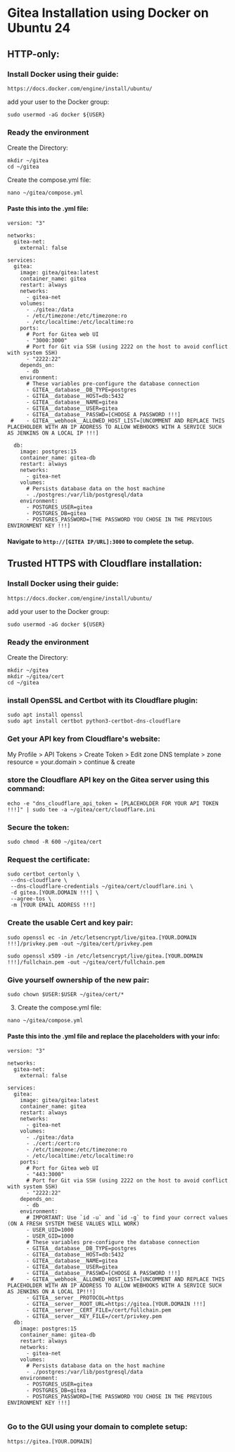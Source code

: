 # Gitea Installation using Docker on Ubuntu 24

## HTTP-only:

### Install Docker using their guide: 

```
https://docs.docker.com/engine/install/ubuntu/

```
add your user to the Docker group:

```
sudo usermod -aG docker ${USER}

```

### Ready the environment

Create the Directory: 

```
mkdir ~/gitea
cd ~/gitea

```
Create the compose.yml file:

```
nano ~/gitea/compose.yml

```

#### Paste this into the .yml file:

```
version: "3"

networks:
  gitea-net:
    external: false

services:
  gitea:
    image: gitea/gitea:latest
    container_name: gitea
    restart: always
    networks:
      - gitea-net
    volumes:
      - ./gitea:/data
      - /etc/timezone:/etc/timezone:ro
      - /etc/localtime:/etc/localtime:ro
    ports:
      # Port for Gitea web UI
      - "3000:3000"
      # Port for Git via SSH (using 2222 on the host to avoid conflict with system SSH)
      - "2222:22"
    depends_on:
      - db
    environment:
      # These variables pre-configure the database connection
      - GITEA__database__DB_TYPE=postgres
      - GITEA__database__HOST=db:5432
      - GITEA__database__NAME=gitea
      - GITEA__database__USER=gitea
      - GITEA__database__PASSWD=[CHOOSE A PASSWORD !!!]
 #    - GITEA__webhook__ALLOWED_HOST_LIST=[UNCOMMENT AND REPLACE THIS PLACEHOLDER WITH AN IP ADDRESS TO ALLOW WEBHOOKS WITH A SERVICE SUCH AS JENKINS ON A LOCAL IP !!!]
  
  db:
    image: postgres:15
    container_name: gitea-db
    restart: always
    networks:
      - gitea-net
    volumes:
      # Persists database data on the host machine
      - ./postgres:/var/lib/postgresql/data
    environment:
      - POSTGRES_USER=gitea
      - POSTGRES_DB=gitea
      - POSTGRES_PASSWORD=[THE PASSWORD YOU CHOSE IN THE PREVIOUS ENVIRONMENT KEY !!!]

```
#### Navigate to `http://[GITEA IP/URL]:3000` to complete the setup.


## Trusted HTTPS with Cloudflare installation:

### Install Docker using their guide: 

```
https://docs.docker.com/engine/install/ubuntu/

```
add your user to the Docker group:

```
sudo usermod -aG docker ${USER}

```

### Ready the environment

Create the Directory: 

```
mkdir ~/gitea
mkdir ~/gitea/cert
cd ~/gitea

```

### install OpenSSL and Certbot with its Cloudflare plugin:

```
sudo apt install openssl
sudo apt install certbot python3-certbot-dns-cloudflare

```

### Get your API key from Cloudflare's website:

My Profile > API Tokens > Create Token > Edit zone DNS template > zone resource = your.domain > continue & create

### store the Cloudflare API key on the Gitea server using this command:

```
echo -e "dns_cloudflare_api_token = [PLACEHOLDER FOR YOUR API TOKEN !!!]" | sudo tee -a ~/gitea/cert/cloudflare.ini

```

### Secure the token:

```
sudo chmod -R 600 ~/gitea/cert

```

### Request the certificate:

```
sudo certbot certonly \
 --dns-cloudflare \
 --dns-cloudflare-credentials ~/gitea/cert/cloudflare.ini \
 -d gitea.[YOUR.DOMAIN !!!] \
 --agree-tos \
 -m [YOUR EMAIL ADDRESS !!!]

```

### Create the usable Cert and key pair:

```
sudo openssl ec -in /etc/letsencrypt/live/gitea.[YOUR.DOMAIN !!!]/privkey.pem -out ~/gitea/cert/privkey.pem

sudo openssl x509 -in /etc/letsencrypt/live/gitea.[YOUR.DOMAIN !!!]/fullchain.pem -out ~/gitea/cert/fullchain.pem

```

### Give yourself ownership of the new pair:

```
sudo chown $USER:$USER ~/gitea/cert/*

```

3. Create the compose.yml file:

```
nano ~/gitea/compose.yml

```

#### Paste this into the .yml file and replace the placeholders with your info:

```
version: "3"

networks:
  gitea-net:
    external: false

services:
  gitea:
    image: gitea/gitea:latest
    container_name: gitea
    restart: always
    networks:
      - gitea-net
    volumes:
      - ./gitea:/data
      - ./cert:/cert:ro
      - /etc/timezone:/etc/timezone:ro
      - /etc/localtime:/etc/localtime:ro
    ports:
      # Port for Gitea web UI
      - "443:3000"
      # Port for Git via SSH (using 2222 on the host to avoid conflict with system SSH)
      - "2222:22"
    depends_on:
      - db
    environment:
      # IMPORTANT: Use `id -u` and `id -g` to find your correct values (ON A FRESH SYSTEM THESE VALUES WILL WORK)
      - USER_UID=1000
      - USER_GID=1000
      # These variables pre-configure the database connection
      - GITEA__database__DB_TYPE=postgres
      - GITEA__database__HOST=db:5432
      - GITEA__database__NAME=gitea
      - GITEA__database__USER=gitea
      - GITEA__database__PASSWD=[CHOOSE A PASSWORD !!!]
 #    - GITEA__webhook__ALLOWED_HOST_LIST=[UNCOMMENT AND REPLACE THIS PLACEHOLDER WITH AN IP ADDRESS TO ALLOW WEBHOOKS WITH A SERVICE SUCH AS JENKINS ON A LOCAL IP!!!]
      - GITEA__server__PROTOCOL=https
      - GITEA__server__ROOT_URL=https://gitea.[YOUR.DOMAIN !!!]
      - GITEA__server__CERT_FILE=/cert/fullchain.pem
      - GITEA__server__KEY_FILE=/cert/privkey.pem
  db:
    image: postgres:15
    container_name: gitea-db
    restart: always
    networks:
      - gitea-net
    volumes:
      # Persists database data on the host machine
      - ./postgres:/var/lib/postgresql/data
    environment:
      - POSTGRES_USER=gitea
      - POSTGRES_DB=gitea
      - POSTGRES_PASSWORD=[THE PASSWORD YOU CHOSE IN THE PREVIOUS ENVIRONMENT KEY !!!]


```

### Go to the GUI using your domain to complete setup:
```
https://gitea.[YOUR.DOMAIN]

```

